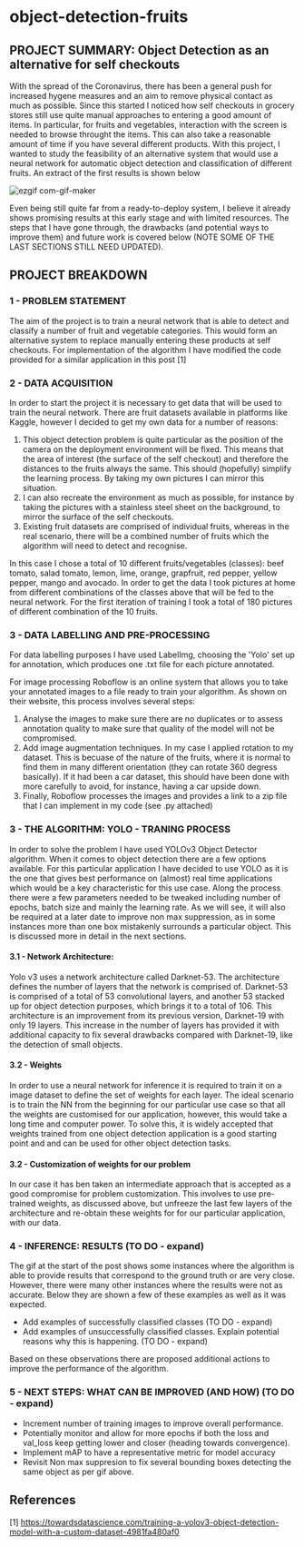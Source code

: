 # object-detection-fruits

## PROJECT SUMMARY: Object Detection as an alternative for self checkouts 
With the spread of the Coronavirus, there has been a general push for increased hygene measures and an aim to remove physical contact as much as possible. Since this started I noticed how self checkouts in grocery stores still use quite manual approaches to entering a good amount of items. In particular, for fruits and vegetables, interaction with the screen is needed to browse throught the items. This can also take a reasonable amount of time if you have several different products. 
With this project, I wanted to study the feasibility of an alternative system that would use a neural network for automatic object detection and classification of different fruits. An extract of the first results is shown below

![ezgif com-gif-maker](https://user-images.githubusercontent.com/35865504/92520772-0c6d9f80-f214-11ea-9805-ec534ffac027.gif)

Even being still quite far from a ready-to-deploy system, I believe it already shows promising results at this early stage and with limited resources. The steps that I have gone through, the drawbacks (and potential ways to improve them) and future work is covered below (NOTE SOME OF THE LAST SECTIONS STILL NEED UPDATED).

## PROJECT BREAKDOWN 

### 1 - PROBLEM STATEMENT 

The aim of the project is to train a neural network that is able to detect and classify a number of fruit and vegetable categories. This would form an alternative system to replace manually entering these products at self checkouts. For implementation of the algorithm I have modified the code provided for a similar application in this post [1]

### 2 - DATA ACQUISITION

In order to start the project it is necessary to get data that will be used to train the neural network. There are fruit datasets available in platforms like Kaggle, however I decided to get my own data for a number of reasons:

1. This object detection problem is quite particular as the position of the camera on the deployment environment will be fixed. This means that the area of interest (the surface of the self checkout) and therefore the distances to the fruits always the same. This should (hopefully) simplify the learning process. By taking my own pictures I can mirror this situation.
2. I can also recreate the environment as much as possible, for instance by taking the pictures with a stainless steel sheet on the background, to mirror the surface of the self checkouts.
3. Existing fruit datasets are comprised of individual fruits, whereas in the real scenario, there will be a combined number of fruits which the algorithm will need to detect and recognise.

In this case I chose a total of 10 different fruits/vegetables (classes): beef tomato, salad tomato, lemon, lime, orange, grapfruit, red pepper, yellow pepper, mango and avocado. In order to get the data I took pictures at home from different combinations of the classes above that will be fed to the neural network. For the first iteration of training I took a total of 180 pictures of different combination of the 10 fruits.

### 3 - DATA LABELLING AND PRE-PROCESSING

For data labelling purposes I have used LabelImg, choosing the 'Yolo' set up for annotation, which produces one .txt file for each picture annotated. 

For image processing Roboflow is an online system that allows you to take your annotated images to a file ready to train your algorithm. As shown on their website, this process involves several steps: 

1. Analyse the images to make sure there are no duplicates or to assess annotation quality to make sure that quality of the model will not be compromised.
1. Add image augmentation techniques. In my case I applied rotation to my dataset. This is becuase of the nature of the fruits, where it is normal to find them in many different orientation (they can rotate 360 degress basically). If it had been a car dataset, this should have been done with more carefully to avoid, for instance, having a car upside down. 
1. Finally, Roboflow processes the images and provides a link to a zip file that I can implement in my code (see .py attached)

### 3 - THE ALGORITHM: YOLO - TRANING PROCESS

In order to solve the problem I have used YOLOv3 Object Detector algorithm. When it comes to object detection there are a few options available. For this particular application I have decided to use YOLO as it is the one that gives best performance on (almost) real time applications which would be a key characteristic for this use case. Along the process there were a few parameters needed to be tweaked including number of epochs, batch size and mainly the learning rate. As we will see, it will also be required at a later date to improve non max suppression, as in some instances more than one box mistakenly surrounds a particular object. This is discussed more in detail in the next sections.

#### 3.1 - Network Architecture:
Yolo v3 uses a network architecture called Darknet-53. The architecture defines the number of layers that the network is comprised of. Darknet-53 is comprised of a total of 53 convolutional layers, and another 53 stacked up for object detection purposes, which brings it to a total of 106. This architecture is an improvement from its previous version, Darknet-19 with only 19 layers. This increase in the number of layers has provided it with additional capacity to fix several drawbacks compared with Darknet-19, like the detection of small objects.
#### 3.2 - Weights
In order to use a neural network for inference it is required to train it on a image dataset to define the set of weights for each layer. The ideal scenario is to train the NN from the beginning for our particular use case so that all the weights are customised for our application, however, this would take a long time and computer power. To solve this, it is widely accepted that weights trained from one object detection application is a good starting point and and can be used for other object detection tasks. 
#### 3.2 - Customization of weights for our problem 
In our case it has ben taken an intermediate approach that is accepted as a good compromise for problem customization. This involves to use pre-trained weights, as discussed above, but unfreeze the last few layers of the architecture and re-obtain these weights for for our particular application, with our data. 

### 4 - INFERENCE: RESULTS (TO DO - expand)
The gif at the start of the post shows some instances where the algorithm is able to provide results that correspond to the ground truth or are very close.  However, there were many other instances where the results were not as accurate. Below they are shown a few of these examples as well as it was expected.
- Add examples of successfully classified classes (TO DO - expand)
- Add examples of unsuccessfully classified classes. Explain potential reasons why this is happening. (TO DO - expand)

Based on these observations there are proposed additional actions to improve the performance of the algorithm.

### 5 - NEXT STEPS: WHAT CAN BE IMPROVED (AND HOW) (TO DO - expand)

- Increment number of training images to improve overall performance.
- Potentially monitor and allow for more epochs if both the loss and val_loss keep getting lower and closer (heading towards convergence).
- Implement mAP to have a representative metric for model accuracy
- Revisit Non max suppresion to fix several bounding boxes detecting the same object as per gif above.


## References
<a id="1">[1]</a> 
https://towardsdatascience.com/training-a-yolov3-object-detection-model-with-a-custom-dataset-4981fa480af0
